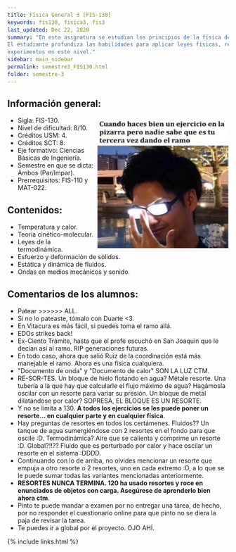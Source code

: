 ```yaml
---
title: Física General 3 [FIS-130]
keywords: fis130, fisica3, fis3
last_updated: Dec 22, 2020
summary: "En esta asignatura se estudian los principios de la física de los medios continuos a nivel básico.
El estudiante profundiza las habilidades para aplicar leyes físicas, resolver problemas y realizar
experimentos en este nivel."
sidebar: main_sidebar
permalink: semestre3_FIS130.html
folder: semestre-3
---
```


## Información general:

<img align= "right" width= "300" height= "300" src= "images/semestre-3/fis130-meme1.jpg">

- Sigla: FIS-130.
- Nivel de dificultad: 8/10.
- Créditos USM: 4.
- Créditos SCT: 8.
- Eje formativo: Ciencias Básicas de Ingeniería.
- Semestre en que se dicta: Ambos (Par/Impar).
- Prerrequisitos: FIS-110 y MAT-022.

## Contenidos:

- Temperatura y calor.
- Teoría cinético-molecular.
- Leyes de la termodinámica.
- Esfuerzo y deformación de sólidos.
- Estática y dinámica de fluidos.
- Ondas en medios mecánicos y sonido.

## Comentarios de los alumnos:

- Patear >>>>>> ALL.
- Si no lo pateaste, tómalo con Duarte <3.
- En Vitacura es más fácil, si puedes toma el ramo allá.
- EDOs strikes back!
- Ex-Ciento Trámite, hasta que el profe escuchó en San Joaquín que le decían así al ramo. RIP generaciones futuras.
- En todo caso, ahora que salió Ruiz de la coordinación está más manejable el ramo. Ahora es una física cualquiera.
- "Documento de onda" y "Documento de calor" SON LA LUZ CTM.
- RE-SOR-TES. Un bloque de hielo flotando en agua? Métale resorte. Una tubería a la que hay que calcularle el flujo máximo de agua? Hagámosla oscilar con un resorte para variar su presión. Un bloque de metal dilatándose por calor? SOPRESA, EL BLOQUE ES UN RESORTE.
- Y no se limita a 130. **A todos los ejercicios se les puede poner un resorte... en cualquier parte y en cualquier física**.
- Hay preguntas de resortes en todos los certámenes. Fluidos?? Un tanque de agua sumergiéndose con 2 resortes en el fondo para que oscile :D. Termodinámica? Aire que se calienta y comprime un resorte :D. Global?!!?? Fluido que es perturbado por calor y hace oscilar un resorte en el sistema :DDDD.
- Continuando con lo de arriba, no olvides mencionar un resorte que empuja a otro resorte o 2 resortes, uno en cada extremo :D, a lo que se le puede sumar todas las variantes mencionadas anteriormente.
- **RESORTES NUNCA TERMINA. 120 ha usado resortes y roce en enunciados de objetos con carga. Asegúrese de aprenderlo bien ahora ctm**.
- Pinto te puede mandar a examen por no entregar una tarea, de hecho, por no responder el cuestionario online para que pinto no se diera la paja de revisar la tarea.
- Te puedes ir a global por el proyecto. OJO AHÍ.

{% include links.html %}
